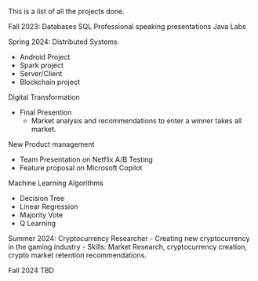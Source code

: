 This is a list of all the projects done.


Fall 2023:
Databases SQL
Professional speaking presentations
Java Labs

Spring 2024:
Distributed Systems
- Android Project
- Spark project
- Server/Client
- Blockchain project

Digital Transformation
- Final Presention
	- Market analysis and recommendations to enter a winner takes all market. 
	
New Product management
- Team Presentation on Netflix A/B Testing
- Feature proposal on Microsoft Copilot

Machine Learning Algorithms
- Decision Tree
- Linear Regression
- Majority Vote
- Q Learning

Summer 2024:
Cryptocurrency Researcher
	- Creating new cryptocurrency in the gaming industry
	- Skills: Market Research, cryptocurrency creation, crypto market retention recommendations.

Fall 2024
TBD

